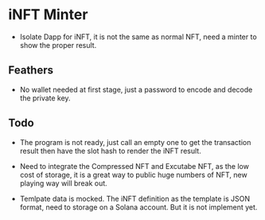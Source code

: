 # iNFT Minter

- Isolate Dapp for iNFT, it is not the same as normal NFT, need a minter to show the proper result.

## Feathers

- No wallet needed at first stage, just a password to encode and decode the private key.

## Todo

- The program is not ready, just call an empty one to get the transaction result then have the slot hash to render the iNFT result.

- Need to integrate the Compressed NFT and Excutabe NFT, as the low cost of storage, it is a great way to public huge numbers of NFT, new playing way will break out.

- Temlpate data is mocked. The iNFT definition as the template is JSON format, need to storage on a Solana account. But it is not implement yet.